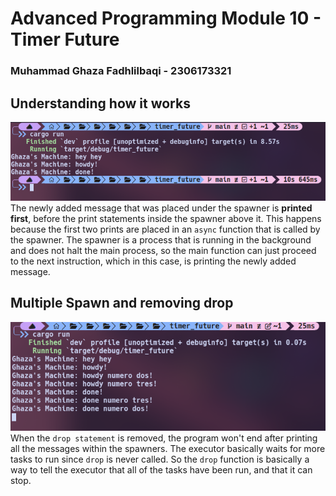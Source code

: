 # Advanced Programming Module 10 - Timer Future
### Muhammad Ghaza Fadhlilbaqi - 2306173321

## Understanding how it works
![](images/experiment1.png)
The newly added message that was placed under the spawner is **printed first**, before the print statements inside the spawner above it. This happens because the first two prints are placed in an ```async``` function that is called by the spawner. The spawner is a process that is running in the background and does not halt the main process, so the main function can just proceed to the next instruction, which in this case, is printing the newly added message.

## Multiple Spawn and removing drop
![](images/experiment2.png)
When the ```drop statement``` is removed, the program won't end after printing all the messages within the spawners. The executor basically waits for more tasks to run since ```drop``` is never called. So the ```drop``` function is basically a way to tell the executor that all of the tasks have been run, and that it can stop.
